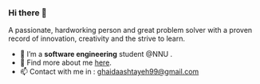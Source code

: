 ### Hi there 👋

A passionate,  hardworking person and great problem solver with a proven record of innovation, creativity and the strive to learn.

- 🌱  I’m a **software engineering** student @NNU . 
- 💬 Find more about me [here](https://www.linkedin.com/in/ghaidaa-shtayeh-6279101a7/).
- 📫 Contact with me in : ghaidaashtayeh99@gmail.com


